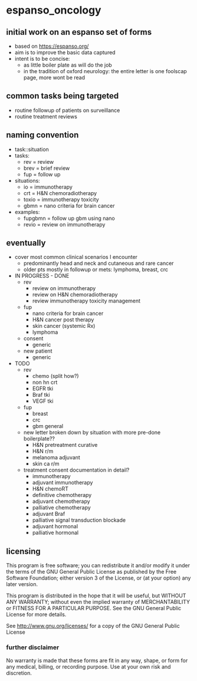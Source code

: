 # espanso_oncology

## initial work on an espanso set of forms
* based on https://espanso.org/
* aim is to improve the basic data captured
* intent is to be concise: 
  + as little boiler plate as will do the job
  + in the tradition of oxford neurology: the entire letter is one foolscap page, more wont be read

## common tasks being targeted
* routine followup of patients on surveillance
* routine treatment reviews

## naming convention
* task::situation
* tasks:
  + rev = review
  + brev = brief review
  + fup = follow up
* situations:
  + io = immunotherapy
  + crt = H&N chemoradiotherapy
  + toxio = immunotherapy toxicity
  + gbmn = nano criteria for brain cancer
* examples:
  + fupgbmn = follow up gbm using nano 
  + revio = review on immunotherapy

## eventually
* cover most common clinical scenarios I encounter
  + predominantly head and neck and cutaneous and rare cancer
  + older pts mostly in followup or mets: lymphoma, breast, crc
* IN PROGRESS - DONE
  + rev
    - review on immunotherapy
    - review on H&N chemoradiotherapy
    - review immunotherapy toxicity management
  + fup
    - nano criteria for brain cancer
    - H&N cancer post therapy
    - skin cancer (systemic Rx)
    - lymphoma
  + consent
    - generic
  + new patient
    - generic
* TODO
  + rev
    - chemo (split how?)
    - non hn crt 
    - EGFR tki
    - Braf tki
    - VEGF tki
  + fup
    - breast
    - crc
    - gbm general
  + new letter broken down by situation with more pre-done boilerplate?? 
    - H&N pretreatment curative
    - H&N r/m
    - melanoma adjuvant
    - skin ca r/m
  + treatment consent documentation in detail?
    - immunotherapy
    - adjuvant immunotherapy
    - H&N chemoRT
    - definitive chemotherapy
    - adjuvant chemotherapy
    - palliative chemotherapy
    - adjuvant Braf
    - palliative signal transduction blockade
    - adjuvant hormonal
    - palliative hormonal
    
## licensing

This program is free software; you can redistribute it and/or modify
it under the terms of the GNU General Public License as published by
the Free Software Foundation; either version 3 of the License, or
(at your option) any later version.

This program is distributed in the hope that it will be useful,
but WITHOUT ANY WARRANTY; without even the implied warranty of
MERCHANTABILITY or FITNESS FOR A PARTICULAR PURPOSE.  See the
GNU General Public License for more details.

See  http://www.gnu.org/licenses/ for a copy of the GNU General Public License


### further disclaimer
 No warranty is made that these forms are fit in any way, shape, or form for any medical, billing, or recording purpose. Use at your own risk and discretion. 
